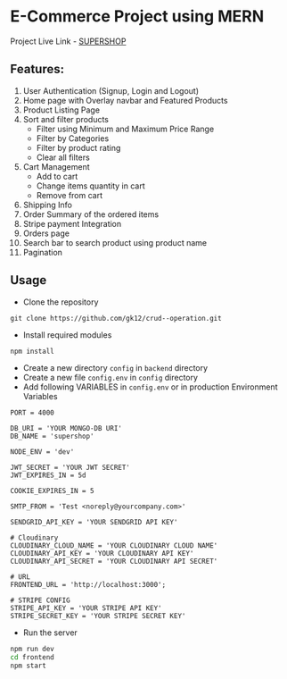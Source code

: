 # E-Commerce Project using MERN
Project Live Link - [SUPERSHOP](https://supershop-ecommerce-website.herokuapp.com/)

## Features:
1. User Authentication (Signup, Login and Logout)
2. Home page with Overlay navbar and Featured Products
3. Product Listing Page
4. Sort and filter products
   - Filter using Minimum and Maximum Price Range
   - Filter by Categories
   - Filter by product rating
   - Clear all filters
5. Cart Management 
   - Add to cart 
   - Change items quantity in cart 
   - Remove from cart
7. Shipping Info
8. Order Summary of the ordered items
10. Stripe payment Integration
11. Orders page
12. Search bar to search product using product name
13. Pagination 

## Usage

- Clone the repository
```
git clone https://github.com/gk12/crud--operation.git
```
- Install required modules
  
```bash
npm install
```

- Create a new directory `config` in `backend` directory
- Create a new file `config.env` in `config` directory
- Add following VARIABLES in `config.env` or in production Environment Variables
  
```env
PORT = 4000

DB_URI = 'YOUR MONGO-DB URI'
DB_NAME = 'supershop'

NODE_ENV = 'dev'

JWT_SECRET = 'YOUR JWT SECRET'
JWT_EXPIRES_IN = 5d

COOKIE_EXPIRES_IN = 5

SMTP_FROM = 'Test <noreply@yourcompany.com>'

SENDGRID_API_KEY = 'YOUR SENDGRID API KEY'

# Cloudinary
CLOUDINARY_CLOUD_NAME = 'YOUR CLOUDINARY CLOUD NAME'
CLOUDINARY_API_KEY = 'YOUR CLOUDINARY API KEY'
CLOUDINARY_API_SECRET = 'YOUR CLOUDINARY API SECRET'

# URL
FRONTEND_URL = 'http://localhost:3000';

# STRIPE CONFIG
STRIPE_API_KEY = 'YOUR STRIPE API KEY'
STRIPE_SECRET_KEY = 'YOUR STRIPE SECRET KEY'
```

- Run the server

```bash
npm run dev
cd frontend
npm start
```
